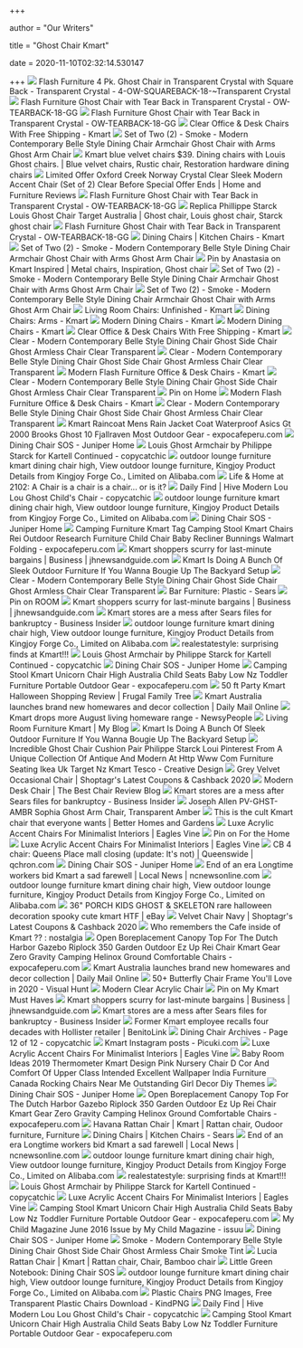 +++
        
author = "Our Writers"
        
title = "Ghost Chair Kmart"
        
date = 2020-11-10T02:32:14.530147
        
+++
[ ![](https://c.shld.net/rpx/i/s/pi/mp/10139695/prod_19081129507?src=https%3A%2F%2Fd1k0ppjronk6up.cloudfront.net%2Fproducts%2F1000001642%2Fin_images_Doba_20Images_4_OW_SQUAREBACK_18_GG.jpg&d=74bf2584ee4bbe435f1617e910b6125b3ccdbd2f&?hei=64&wid=64&qlt=50)](https://c.shld.net/rpx/i/s/pi/mp/10139695/prod_19081129507?src=https%3A%2F%2Fd1k0ppjronk6up.cloudfront.net%2Fproducts%2F1000001642%2Fin_images_Doba_20Images_4_OW_SQUAREBACK_18_GG.jpg&d=74bf2584ee4bbe435f1617e910b6125b3ccdbd2f&?hei=64&wid=64&qlt=50) Flash Furniture 4 Pk. Ghost Chair in Transparent Crystal with Square Back -  Transparent Crystal - 4-OW-SQUAREBACK-18-~Transparent Crystal
[ ![](https://c.shld.net/rpx/i/s/pi/mp/36562/prod_4737165226?src=http%3A%2F%2Fvirventures.com%2Fimage%2Fdata%2FVendor_images%2FFLSH%2FOW-TEARBACK-18-GG.jpg&d=8810874283d909fe26a6ee7a3a7c823c40384233&hei=333&wid=333&op_sharpen=1)](https://c.shld.net/rpx/i/s/pi/mp/36562/prod_4737165226?src=http%3A%2F%2Fvirventures.com%2Fimage%2Fdata%2FVendor_images%2FFLSH%2FOW-TEARBACK-18-GG.jpg&d=8810874283d909fe26a6ee7a3a7c823c40384233&hei=333&wid=333&op_sharpen=1) Flash Furniture Ghost Chair with Tear Back in Transparent Crystal -  OW-TEARBACK-18-GG
[ ![](https://c.shld.net/rpx/i/s/pi/mp/36562/prod_4737165126?src=http%3A%2F%2Fvirventures.com%2Fimage%2Fdata%2FVendor_images%2FFLSH%2FOW-TEARBACK-18-GG_inset3.jpg&d=46fd441de073224730aa656bec526e159545a287&hei=333&wid=333&op_sharpen=1)](https://c.shld.net/rpx/i/s/pi/mp/36562/prod_4737165126?src=http%3A%2F%2Fvirventures.com%2Fimage%2Fdata%2FVendor_images%2FFLSH%2FOW-TEARBACK-18-GG_inset3.jpg&d=46fd441de073224730aa656bec526e159545a287&hei=333&wid=333&op_sharpen=1) Flash Furniture Ghost Chair with Tear Back in Transparent Crystal -  OW-TEARBACK-18-GG
[ ![](https://c.shld.net/rpx/i/s/i/spin/10164060/prod_20300187412?hei=245&wid=245&op_sharpen=1&qlt=85)](https://c.shld.net/rpx/i/s/i/spin/10164060/prod_20300187412?hei=245&wid=245&op_sharpen=1&qlt=85) Clear Office & Desk Chairs With Free Shipping - Kmart
[ ![](https://c.shld.net/rpx/i/s/i/spin/10164060/prod_19014921912?hei=333&wid=333&op_sharpen=1)](https://c.shld.net/rpx/i/s/i/spin/10164060/prod_19014921912?hei=333&wid=333&op_sharpen=1) Set of Two (2) - Smoke - Modern Contemporary Belle Style Dining Chair  Armchair Ghost Chair with Arms Ghost Arm Chair
[ ![](https://i.pinimg.com/originals/a9/f5/f3/a9f5f302322face9e6dba61fbd41a7de.png)](https://i.pinimg.com/originals/a9/f5/f3/a9f5f302322face9e6dba61fbd41a7de.png) Kmart blue velvet chairs $39. Dining chairs with Louis Ghost chairs. | Blue  velvet chairs, Rustic chair, Restoration hardware dining chairs
[ ![](https://lh5.googleusercontent.com/proxy/H3XOiNvXtwgmp_kEsTPIbemq_Io3lFI7L7bDjb1zV6BDfgHjuudh-q0TU9k9CW98n9jCTVdRAWyWEIHrbdjRa1uepHHnN2N4iiDZlnlV=s0-d)](https://lh5.googleusercontent.com/proxy/H3XOiNvXtwgmp_kEsTPIbemq_Io3lFI7L7bDjb1zV6BDfgHjuudh-q0TU9k9CW98n9jCTVdRAWyWEIHrbdjRa1uepHHnN2N4iiDZlnlV=s0-d) Limited Offer Oxford Creek Norway Crystal Clear Sleek Modern Accent Chair  (Set of 2) Clear Before Special Offer Ends | Home and Furniture Reviews
[ ![](https://c.shld.net/rpx/i/s/pi/mp/36562/prod_4737165026?src=http%3A%2F%2Fvirventures.com%2Fimage%2Fdata%2FVendor_images%2FFLSH%2FOW-TEARBACK-18-GG_inset2.jpg&d=81027494d4926053863568608b6df37551d9e6ac&hei=333&wid=333&op_sharpen=1)](https://c.shld.net/rpx/i/s/pi/mp/36562/prod_4737165026?src=http%3A%2F%2Fvirventures.com%2Fimage%2Fdata%2FVendor_images%2FFLSH%2FOW-TEARBACK-18-GG_inset2.jpg&d=81027494d4926053863568608b6df37551d9e6ac&hei=333&wid=333&op_sharpen=1) Flash Furniture Ghost Chair with Tear Back in Transparent Crystal -  OW-TEARBACK-18-GG
[ ![](https://i.pinimg.com/originals/ae/e0/f6/aee0f693b2bf2497f9189473ed0c2f74.jpg)](https://i.pinimg.com/originals/ae/e0/f6/aee0f693b2bf2497f9189473ed0c2f74.jpg) Replica Phillippe Starck Louis Ghost Chair Target Australia | Ghost chair,  Louis ghost chair, Starck ghost chair
[ ![](https://c.shld.net/rpx/i/s/pi/mp/36562/prod_4737164926?src=http%3A%2F%2Fvirventures.com%2Fimage%2Fdata%2FVendor_images%2FFLSH%2FOW-TEARBACK-18-GG_inset1.jpg&d=9b6ad157a8e192ce0f7132b64636c15a2d75b28d&?hei=64&wid=64&qlt=50)](https://c.shld.net/rpx/i/s/pi/mp/36562/prod_4737164926?src=http%3A%2F%2Fvirventures.com%2Fimage%2Fdata%2FVendor_images%2FFLSH%2FOW-TEARBACK-18-GG_inset1.jpg&d=9b6ad157a8e192ce0f7132b64636c15a2d75b28d&?hei=64&wid=64&qlt=50) Flash Furniture Ghost Chair with Tear Back in Transparent Crystal -  OW-TEARBACK-18-GG
[ ![](https://c.shld.net/rpx/i/s/i/spin/10152660/prod_1588815412?hei=245&wid=245&op_sharpen=1&qlt=85)](https://c.shld.net/rpx/i/s/i/spin/10152660/prod_1588815412?hei=245&wid=245&op_sharpen=1&qlt=85) Dining Chairs | Kitchen Chairs - Kmart
[ ![](https://c.shld.net/rpx/i/s/i/spin/10164060/prod_19014921712?hei=333&wid=333&op_sharpen=1)](https://c.shld.net/rpx/i/s/i/spin/10164060/prod_19014921712?hei=333&wid=333&op_sharpen=1) Set of Two (2) - Smoke - Modern Contemporary Belle Style Dining Chair  Armchair Ghost Chair with Arms Ghost Arm Chair
[ ![](https://i.pinimg.com/originals/96/02/51/9602519dadd4f5e15ca688f7173a7c33.jpg)](https://i.pinimg.com/originals/96/02/51/9602519dadd4f5e15ca688f7173a7c33.jpg) Pin by Anastasia on Kmart Inspired | Metal chairs, Inspiration, Ghost chair
[ ![](https://c.shld.net/rpx/i/s/i/spin/10164060/prod_19014922112?hei=333&wid=333&op_sharpen=1)](https://c.shld.net/rpx/i/s/i/spin/10164060/prod_19014922112?hei=333&wid=333&op_sharpen=1) Set of Two (2) - Smoke - Modern Contemporary Belle Style Dining Chair  Armchair Ghost Chair with Arms Ghost Arm Chair
[ ![](https://c.shld.net/rpx/i/s/i/spin/10164060/prod_19014921812?hei=333&wid=333&op_sharpen=1)](https://c.shld.net/rpx/i/s/i/spin/10164060/prod_19014921812?hei=333&wid=333&op_sharpen=1) Set of Two (2) - Smoke - Modern Contemporary Belle Style Dining Chair  Armchair Ghost Chair with Arms Ghost Arm Chair
[ ![](https://c.shld.net/rpx/i/s/i/spin/10108892/prod_20733430112?hei=245&wid=245&op_sharpen=1&qlt=85)](https://c.shld.net/rpx/i/s/i/spin/10108892/prod_20733430112?hei=245&wid=245&op_sharpen=1&qlt=85) Living Room Chairs: Unfinished - Kmart
[ ![](https://c.shld.net/rpx/i/s/pi/mp/10431025/prod_4696106303?src=http%3A%2F%2Fimages.salsify.com%2Fimage%2Fupload%2Fs--OLKi-uKp--%2Fvdjxkbkatvcm5ymg0sn2.jpg&d=b3e484554e7805fc51430eae1753f175664a3130&hei=245&wid=245&op_sharpen=1&qlt=85)](https://c.shld.net/rpx/i/s/pi/mp/10431025/prod_4696106303?src=http%3A%2F%2Fimages.salsify.com%2Fimage%2Fupload%2Fs--OLKi-uKp--%2Fvdjxkbkatvcm5ymg0sn2.jpg&d=b3e484554e7805fc51430eae1753f175664a3130&hei=245&wid=245&op_sharpen=1&qlt=85) Dining Chairs: Arms - Kmart
[ ![](https://c.shld.net/rpx/i/s/i/spin/10164060/prod_20545496912?hei=245&wid=245&op_sharpen=1&qlt=85)](https://c.shld.net/rpx/i/s/i/spin/10164060/prod_20545496912?hei=245&wid=245&op_sharpen=1&qlt=85) Modern Dining Chairs - Kmart
[ ![](https://c.shld.net/rpx/i/s/i/mp/10169836/prod_11935416013?hei=245&wid=245&op_sharpen=1&qlt=85)](https://c.shld.net/rpx/i/s/i/mp/10169836/prod_11935416013?hei=245&wid=245&op_sharpen=1&qlt=85) Modern Dining Chairs - Kmart
[ ![](https://c.shld.net/rpx/i/s/i/spin/image/spin_prod_241318601?hei=245&wid=245&op_sharpen=1&qlt=85)](https://c.shld.net/rpx/i/s/i/spin/image/spin_prod_241318601?hei=245&wid=245&op_sharpen=1&qlt=85) Clear Office & Desk Chairs With Free Shipping - Kmart
[ ![](https://c.shld.net/rpx/i/s/i/spin/10164060/prod_19015340312?hei=333&wid=333&op_sharpen=1)](https://c.shld.net/rpx/i/s/i/spin/10164060/prod_19015340312?hei=333&wid=333&op_sharpen=1) Clear - Modern Contemporary Belle Style Dining Chair Ghost Side Chair Ghost  Armless Chair Clear Transparent
[ ![](https://c.shld.net/rpx/i/s/i/spin/10164060/prod_19015340212?hei=333&wid=333&op_sharpen=1)](https://c.shld.net/rpx/i/s/i/spin/10164060/prod_19015340212?hei=333&wid=333&op_sharpen=1) Clear - Modern Contemporary Belle Style Dining Chair Ghost Side Chair Ghost  Armless Chair Clear Transparent
[ ![](https://c.shld.net/rpx/i/s/pi/mp/2526/prod_14542891010?src=http%3A%2F%2Fwww.clickhere2shoporders.com%2Fimg%2Fflash%2FGO-2085-GG.jpg&d=09ed4ad52bd613e0e28bcb8fa49198b5731db47d&hei=245&wid=245&op_sharpen=1&qlt=85)](https://c.shld.net/rpx/i/s/pi/mp/2526/prod_14542891010?src=http%3A%2F%2Fwww.clickhere2shoporders.com%2Fimg%2Fflash%2FGO-2085-GG.jpg&d=09ed4ad52bd613e0e28bcb8fa49198b5731db47d&hei=245&wid=245&op_sharpen=1&qlt=85) Modern Flash Furniture Office & Desk Chairs - Kmart
[ ![](https://c.shld.net/rpx/i/s/i/spin/10164060/prod_19015340612?hei=333&wid=333&op_sharpen=1)](https://c.shld.net/rpx/i/s/i/spin/10164060/prod_19015340612?hei=333&wid=333&op_sharpen=1) Clear - Modern Contemporary Belle Style Dining Chair Ghost Side Chair Ghost  Armless Chair Clear Transparent
[ ![](https://i.pinimg.com/originals/68/78/4a/68784abb88051d08521d21f50ed55582.jpg)](https://i.pinimg.com/originals/68/78/4a/68784abb88051d08521d21f50ed55582.jpg) Pin on Home
[ ![](https://c.shld.net/rpx/i/s/pi/mp/2526/prod_17473697410?src=https%3A%2F%2Fwww.clickhere2shoporders.com%2Fimg%2Fflash%2FBT-90895M-DGY-F-GG.jpg&d=e01fd29fcdca1b3064c02681348364e478076f0e&hei=245&wid=245&op_sharpen=1&qlt=85)](https://c.shld.net/rpx/i/s/pi/mp/2526/prod_17473697410?src=https%3A%2F%2Fwww.clickhere2shoporders.com%2Fimg%2Fflash%2FBT-90895M-DGY-F-GG.jpg&d=e01fd29fcdca1b3064c02681348364e478076f0e&hei=245&wid=245&op_sharpen=1&qlt=85) Modern Flash Furniture Office & Desk Chairs - Kmart
[ ![](https://c.shld.net/rpx/i/s/i/spin/10164060/prod_19015340412?hei=333&wid=333&op_sharpen=1)](https://c.shld.net/rpx/i/s/i/spin/10164060/prod_19015340412?hei=333&wid=333&op_sharpen=1) Clear - Modern Contemporary Belle Style Dining Chair Ghost Side Chair Ghost  Armless Chair Clear Transparent
[ ![](https://www.expocafeperu.com/w/2020/07/kmart-raincoat-mens-rain-jacket-coat-waterproof-asics-gt-2000-brooks-ghost-10-fjallraven-most.jpg)](https://www.expocafeperu.com/w/2020/07/kmart-raincoat-mens-rain-jacket-coat-waterproof-asics-gt-2000-brooks-ghost-10-fjallraven-most.jpg) Kmart Raincoat Mens Rain Jacket Coat Waterproof Asics Gt 2000 Brooks Ghost  10 Fjallraven Most Outdoor Gear - expocafeperu.com
[ ![](http://i224.photobucket.com/albums/dd246/jkomenda/KmartEames.jpg)](http://i224.photobucket.com/albums/dd246/jkomenda/KmartEames.jpg) Dining Chair SOS - Juniper Home
[ ![](https://www.copycatchic.com/wp-content/uploads/2012/04/LouisGhostChair.jpg)](https://www.copycatchic.com/wp-content/uploads/2012/04/LouisGhostChair.jpg) Louis Ghost Armchair by Philippe Starck for Kartell Continued - copycatchic
[ ![](https://sc01.alicdn.com/kf/H4e85e42fde9b4c85a955df8f57522fe5w/220663359/H4e85e42fde9b4c85a955df8f57522fe5w.jpg_.webp)](https://sc01.alicdn.com/kf/H4e85e42fde9b4c85a955df8f57522fe5w/220663359/H4e85e42fde9b4c85a955df8f57522fe5w.jpg_.webp) outdoor lounge furniture kmart dining chair high, View outdoor lounge  furniture, Kingjoy Product Details from Kingjoy Forge Co., Limited on  Alibaba.com
[ ![](http://2.bp.blogspot.com/-ybBzNckQRuM/T0p6_yqvShI/AAAAAAAABRI/QiKRT12vLfs/s1600/DSC_0023.jpg)](http://2.bp.blogspot.com/-ybBzNckQRuM/T0p6_yqvShI/AAAAAAAABRI/QiKRT12vLfs/s1600/DSC_0023.jpg) Life & Home at 2102: A Chair is a chair is a chair... or is it?
[ ![](https://www.copycatchic.com/wp-content/uploads/2020/07/daily-find-kartell-lou-lou-ghost-chair-kids-copycatchic-lookforless.png)](https://www.copycatchic.com/wp-content/uploads/2020/07/daily-find-kartell-lou-lou-ghost-chair-kids-copycatchic-lookforless.png) Daily Find | Hive Modern Lou Lou Ghost Child's Chair - copycatchic
[ ![](https://sc01.alicdn.com/kf/Hf2f7ef2dddc84dc6b15682005ef284ffC.jpg_350x350.jpg)](https://sc01.alicdn.com/kf/Hf2f7ef2dddc84dc6b15682005ef284ffC.jpg_350x350.jpg) outdoor lounge furniture kmart dining chair high, View outdoor lounge  furniture, Kingjoy Product Details from Kingjoy Forge Co., Limited on  Alibaba.com
[ ![](http://i224.photobucket.com/albums/dd246/jkomenda/KmartBertoia.jpg)](http://i224.photobucket.com/albums/dd246/jkomenda/KmartBertoia.jpg) Dining Chair SOS - Juniper Home
[ ![](https://www.expocafeperu.com/w/2020/07/camping-stool-kmart-cheap-accent-chairs-under-100-beach-bunnings-solar-panel-for-pots-and-pans-336x280.jpg)](https://www.expocafeperu.com/w/2020/07/camping-stool-kmart-cheap-accent-chairs-under-100-beach-bunnings-solar-panel-for-pots-and-pans-336x280.jpg) Camping Furniture Kmart Tag Camping Stool Kmart Chairs Rei Outdoor Research  Furniture Child Chair Baby Recliner Bunnings Walmart Folding -  expocafeperu.com
[ ![](https://bloximages.newyork1.vip.townnews.com/jhnewsandguide.com/content/tncms/assets/v3/editorial/4/24/424aaeac-b0fe-5c8d-bb75-e0d339dc1f97/5e4c1b3075ddb.image.jpg?resize=1200%2C833)](https://bloximages.newyork1.vip.townnews.com/jhnewsandguide.com/content/tncms/assets/v3/editorial/4/24/424aaeac-b0fe-5c8d-bb75-e0d339dc1f97/5e4c1b3075ddb.image.jpg?resize=1200%2C833) Kmart shoppers scurry for last-minute bargains | Business |  jhnewsandguide.com
[ ![](https://www.pedestrian.tv/content/uploads/2020/10/13/kmart-new-outdoor-range-site.jpg)](https://www.pedestrian.tv/content/uploads/2020/10/13/kmart-new-outdoor-range-site.jpg) Kmart Is Doing A Bunch Of Sleek Outdoor Furniture If You Wanna Bougie Up  The Backyard Setup
[ ![](https://c.shld.net/rpx/i/s/i/spin/10164060/prod_19015340512?hei=333&wid=333&op_sharpen=1)](https://c.shld.net/rpx/i/s/i/spin/10164060/prod_19015340512?hei=333&wid=333&op_sharpen=1) Clear - Modern Contemporary Belle Style Dining Chair Ghost Side Chair Ghost  Armless Chair Clear Transparent
[ ![](https://c.shld.net/rpx/i/s/i/spin/image/spin_prod_220149701?hei=245&wid=245&op_sharpen=1&qlt=85)](https://c.shld.net/rpx/i/s/i/spin/image/spin_prod_220149701?hei=245&wid=245&op_sharpen=1&qlt=85) Bar Furniture: Plastic - Sears
[ ![](https://i.pinimg.com/564x/20/cb/57/20cb57d90731bd2c74d80754d1535c1d.jpg)](https://i.pinimg.com/564x/20/cb/57/20cb57d90731bd2c74d80754d1535c1d.jpg) Pin on ROOM
[ ![](https://bloximages.newyork1.vip.townnews.com/jhnewsandguide.com/content/tncms/assets/v3/editorial/4/9a/49a534fa-a7bc-5e92-a30f-7c14be85dba8/5e4c1b301db84.image.jpg?resize=1200%2C836)](https://bloximages.newyork1.vip.townnews.com/jhnewsandguide.com/content/tncms/assets/v3/editorial/4/9a/49a534fa-a7bc-5e92-a30f-7c14be85dba8/5e4c1b301db84.image.jpg?resize=1200%2C836) Kmart shoppers scurry for last-minute bargains | Business |  jhnewsandguide.com
[ ![](https://i.insider.com/5bc62d36bd050b17d94ca486?width=1100&format=jpeg&auto=webp)](https://i.insider.com/5bc62d36bd050b17d94ca486?width=1100&format=jpeg&auto=webp) Kmart stores are a mess after Sears files for bankruptcy - Business Insider
[ ![](https://sc01.alicdn.com/kf/Hf96dc59a305f42b6953041b16a6b4cac5/220663359/Hf96dc59a305f42b6953041b16a6b4cac5.jpg_.webp)](https://sc01.alicdn.com/kf/Hf96dc59a305f42b6953041b16a6b4cac5/220663359/Hf96dc59a305f42b6953041b16a6b4cac5.jpg_.webp) outdoor lounge furniture kmart dining chair high, View outdoor lounge  furniture, Kingjoy Product Details from Kingjoy Forge Co., Limited on  Alibaba.com
[ ![](http://4.bp.blogspot.com/_SbKxwoRKSMU/Sqo-fHBXI2I/AAAAAAAAA8g/f4K5REdUolI/s400/kmart+country+living+chair.jpg)](http://4.bp.blogspot.com/_SbKxwoRKSMU/Sqo-fHBXI2I/AAAAAAAAA8g/f4K5REdUolI/s400/kmart+country+living+chair.jpg) realestatestyle: surprising finds at Kmart!!!
[ ![](https://www.copycatchic.com/wp-content/uploads/2012/04/ghostchair.jpg)](https://www.copycatchic.com/wp-content/uploads/2012/04/ghostchair.jpg) Louis Ghost Armchair by Philippe Starck for Kartell Continued - copycatchic
[ ![](http://i224.photobucket.com/albums/dd246/jkomenda/SC268_main-1.jpg)](http://i224.photobucket.com/albums/dd246/jkomenda/SC268_main-1.jpg) Dining Chair SOS - Juniper Home
[ ![](https://www.expocafeperu.com/w/2020/07/camping-chair-kmart-australia-furniture-stool-child-high-toddler-chairs-amp-tables-make-ahead-meals-712x712.jpg)](https://www.expocafeperu.com/w/2020/07/camping-chair-kmart-australia-furniture-stool-child-high-toddler-chairs-amp-tables-make-ahead-meals-712x712.jpg) Camping Stool Kmart Unicorn Chair High Australia Child Seats Baby Low Nz  Toddler Furniture Portable Outdoor Gear - expocafeperu.com
[ ![](http://4.bp.blogspot.com/-4__hhMtVQSY/ToDQSTv_8zI/AAAAAAAACUw/bTyJKDGh4OY/s1600/DSC03148.JPG)](http://4.bp.blogspot.com/-4__hhMtVQSY/ToDQSTv_8zI/AAAAAAAACUw/bTyJKDGh4OY/s1600/DSC03148.JPG) 50 ft Party Kmart Halloween Shopping Review | Frugal Family Tree
[ ![](https://i.dailymail.co.uk/1s/2019/08/28/08/17774690-0-image-a-177_1566975989315.jpg)](https://i.dailymail.co.uk/1s/2019/08/28/08/17774690-0-image-a-177_1566975989315.jpg) Kmart Australia launches brand new homewares and decor collection | Daily  Mail Online
[ ![](https://i.dailymail.co.uk/1s/2020/08/03/01/31306694-8586325-Kmart_Australia_has_unveiled_its_stunning_new_August_living_rang-a-13_1596413263427.jpg)](https://i.dailymail.co.uk/1s/2020/08/03/01/31306694-8586325-Kmart_Australia_has_unveiled_its_stunning_new_August_living_rang-a-13_1596413263427.jpg) Kmart drops more August living homeware range - NewsyPeople
[ ![](http://sc01.alicdn.com/kf/HTB13CvTJFXXXXaCXFXXq6xXFXXX0/Hot-Selling-on-Kmart-and-Ikea-Aluminium.jpg)](http://sc01.alicdn.com/kf/HTB13CvTJFXXXXaCXFXXq6xXFXXX0/Hot-Selling-on-Kmart-and-Ikea-Aluminium.jpg) Living Room Furniture Kmart | My Blog
[ ![](https://www.pedestrian.tv/content/uploads/2020/10/13/kmart-egg-chair-outdoor-range.jpg)](https://www.pedestrian.tv/content/uploads/2020/10/13/kmart-egg-chair-outdoor-range.jpg) Kmart Is Doing A Bunch Of Sleek Outdoor Furniture If You Wanna Bougie Up  The Backyard Setup
[ ![](http://viralstyle.info/image/ghost-chair-cushions/ghost-chair-cushion-loui-and-victorium-more-palm-beach-ikea-uk-target-nz-philippe-starck-kmart-tesco.jpg)](http://viralstyle.info/image/ghost-chair-cushions/ghost-chair-cushion-loui-and-victorium-more-palm-beach-ikea-uk-target-nz-philippe-starck-kmart-tesco.jpg) Incredible Ghost Chair Cushion Pair Philippe Starck Loui Pinterest From A  Unique Collection Of Antique And Modern At Http Www Com Furniture Seating  Ikea Uk Target Nz Kmart Tesco - Creative Design
[ ![](https://www.kmart.com.au/wcsstore/Kmart/images/ncatalog/f/9/42602859-1-f.jpg)](https://www.kmart.com.au/wcsstore/Kmart/images/ncatalog/f/9/42602859-1-f.jpg) Grey Velvet Occasional Chair | Shoptagr&#39;s Latest Coupons & Cashback 2020
[ ![](http://christmaswishess.com/wp-content/uploads/2018/02/modern-desk-chair-spin-prod-166654801.jpg)](http://christmaswishess.com/wp-content/uploads/2018/02/modern-desk-chair-spin-prod-166654801.jpg) Modern Desk Chair | The Best Chair Review Blog
[ ![](https://i.insider.com/5bc62b74e8f6d0171864f8b5?width=600&format=jpeg&auto=webp)](https://i.insider.com/5bc62b74e8f6d0171864f8b5?width=600&format=jpeg&auto=webp) Kmart stores are a mess after Sears files for bankruptcy - Business Insider
[ ![](https://c.shld.net/rpx/i/s/pi/mp/27843/prod_5782957823?src=https%3A%2F%2Fd3d71ba2asa5oz.cloudfront.net%2F12023130%2Fimages%2Fghost1__15566__50942.1429468453.1280.1280.jpg&d=4be08800a65e980379a6ed4d043ad5df3d070e7a&?hei=64&wid=64&qlt=50)](https://c.shld.net/rpx/i/s/pi/mp/27843/prod_5782957823?src=https%3A%2F%2Fd3d71ba2asa5oz.cloudfront.net%2F12023130%2Fimages%2Fghost1__15566__50942.1429468453.1280.1280.jpg&d=4be08800a65e980379a6ed4d043ad5df3d070e7a&?hei=64&wid=64&qlt=50) Joseph Allen PV-GHST-AMBR Sophia Ghost Arm Chair, Transparent Amber
[ ![](https://www.bhg.com.au/media/19434/150818-kmartchair.jpg?width=720&center=0.0,0.0)](https://www.bhg.com.au/media/19434/150818-kmartchair.jpg?width=720&center=0.0,0.0) This is the cult Kmart chair that everyone wants | Better Homes and Gardens
[ ![](https://www.eaglesvine.com/wp-content/uploads/2020/10/1601947264_388_Luxe-Acrylic-Accent-Chairs-For-Minimalist-Interiors.jpg)](https://www.eaglesvine.com/wp-content/uploads/2020/10/1601947264_388_Luxe-Acrylic-Accent-Chairs-For-Minimalist-Interiors.jpg) Luxe Acrylic Accent Chairs For Minimalist Interiors | Eagles Vine
[ ![](https://i.pinimg.com/originals/86/df/e4/86dfe4c794cbffaff7b3b0110cd95903.jpg)](https://i.pinimg.com/originals/86/df/e4/86dfe4c794cbffaff7b3b0110cd95903.jpg) Pin on For the Home
[ ![](https://www.eaglesvine.com/wp-content/uploads/2020/10/Luxe-Acrylic-Accent-Chairs-For-Minimalist-Interiors.jpg)](https://www.eaglesvine.com/wp-content/uploads/2020/10/Luxe-Acrylic-Accent-Chairs-For-Minimalist-Interiors.jpg) Luxe Acrylic Accent Chairs For Minimalist Interiors | Eagles Vine
[ ![](https://bloximages.chicago2.vip.townnews.com/qchron.com/content/tncms/assets/v3/editorial/7/d4/7d44620a-bc88-5b4b-ac7b-8800df193556/5caf72db5b6d8.image.jpg?resize=400%2C233)](https://bloximages.chicago2.vip.townnews.com/qchron.com/content/tncms/assets/v3/editorial/7/d4/7d44620a-bc88-5b4b-ac7b-8800df193556/5caf72db5b6d8.image.jpg?resize=400%2C233) CB 4 chair: Queens Place mall closing (update: It's not) | Queenswide |  qchron.com
[ ![](http://i224.photobucket.com/albums/dd246/jkomenda/KMARTAcrylic.jpg)](http://i224.photobucket.com/albums/dd246/jkomenda/KMARTAcrylic.jpg) Dining Chair SOS - Juniper Home
[ ![](https://bloximages.chicago2.vip.townnews.com/ncnewsonline.com/content/tncms/assets/v3/editorial/5/4c/54c7a02f-08a5-5b18-b265-42b4f1c66061/5de59786455c2.image.jpg)](https://bloximages.chicago2.vip.townnews.com/ncnewsonline.com/content/tncms/assets/v3/editorial/5/4c/54c7a02f-08a5-5b18-b265-42b4f1c66061/5de59786455c2.image.jpg) End of an era Longtime workers bid Kmart a sad farewell | Local News |  ncnewsonline.com
[ ![](https://sc01.alicdn.com/kf/Hf436b145a43c4afd97f9faebf5f5ab718/220663359/Hf436b145a43c4afd97f9faebf5f5ab718.jpg_.webp)](https://sc01.alicdn.com/kf/Hf436b145a43c4afd97f9faebf5f5ab718/220663359/Hf436b145a43c4afd97f9faebf5f5ab718.jpg_.webp) outdoor lounge furniture kmart dining chair high, View outdoor lounge  furniture, Kingjoy Product Details from Kingjoy Forge Co., Limited on  Alibaba.com
[ ![](https://i.ebayimg.com/images/g/KwEAAOSwm2pd9NvH/s-l400.jpg)](https://i.ebayimg.com/images/g/KwEAAOSwm2pd9NvH/s-l400.jpg) 36" PORCH KIDS GHOST & SKELETON rare halloween decoration spooky cute kmart  HTF | eBay
[ ![](https://www.kmart.com.au/wcsstore/Kmart/images/ncatalog/f/3/42657743-2-f.jpg)](https://www.kmart.com.au/wcsstore/Kmart/images/ncatalog/f/3/42657743-2-f.jpg) Velvet Chair Navy | Shoptagr&#39;s Latest Coupons & Cashback 2020
[ ![](https://i.redd.it/zh70t73ov1611.jpg)](https://i.redd.it/zh70t73ov1611.jpg) Who remembers the Cafe inside of Kmart ?? : nostalgia
[ ![](https://www.expocafeperu.com/w/2020/07/canopy-chair-kmart-folding-camp-chairs-to-buy-camping-with-for-toddlers-table-and-bunnings-amazon.jpg)](https://www.expocafeperu.com/w/2020/07/canopy-chair-kmart-folding-camp-chairs-to-buy-camping-with-for-toddlers-table-and-bunnings-amazon.jpg) Open Boreplacement Canopy Top For The Dutch Harbor Gazebo Riplock 350  Garden Outdoor Ez Up Rei Chair Kmart Gear Zero Gravity Camping Helinox  Ground Comfortable Chairs - expocafeperu.com
[ ![](https://i.dailymail.co.uk/1s/2019/08/28/07/17774008-7401765-image-a-166_1566974254136.jpg)](https://i.dailymail.co.uk/1s/2019/08/28/07/17774008-7401765-image-a-166_1566974254136.jpg) Kmart Australia launches brand new homewares and decor collection | Daily  Mail Online
[ ![](https://visualhunt.com/photos/11/butterfly-chair-kmart.jpg?s=t)](https://visualhunt.com/photos/11/butterfly-chair-kmart.jpg?s=t) 50+ Butterfly Chair Frame You'll Love in 2020 - Visual Hunt
[ ![](https://c.shld.net/rpx/i/s/pi/mp/10143634/prod_18026510210?src=https%3A%2F%2Fak1.ostkcdn.com%2Fimages%2Fproducts%2F19446323%2FGittel-Side-Chair-Dining-Clear-Set-of-2-62148d52-c7f2-4b6b-a929-c208f56b1dc1.jpg&d=5f3710472f97a45ca9a286e510a50eae49b9a6dc&hei=245&wid=245&op_sharpen=1&qlt=85)](https://c.shld.net/rpx/i/s/pi/mp/10143634/prod_18026510210?src=https%3A%2F%2Fak1.ostkcdn.com%2Fimages%2Fproducts%2F19446323%2FGittel-Side-Chair-Dining-Clear-Set-of-2-62148d52-c7f2-4b6b-a929-c208f56b1dc1.jpg&d=5f3710472f97a45ca9a286e510a50eae49b9a6dc&hei=245&wid=245&op_sharpen=1&qlt=85) Modern Clear Acrylic Chair
[ ![](https://i.pinimg.com/originals/56/2e/3d/562e3d1867640efd635d340e681bbc0d.jpg)](https://i.pinimg.com/originals/56/2e/3d/562e3d1867640efd635d340e681bbc0d.jpg) Pin on My Kmart Must Haves
[ ![](https://bloximages.newyork1.vip.townnews.com/jhnewsandguide.com/content/tncms/assets/v3/editorial/5/ef/5ef35738-139d-55c0-8c00-debd24ad4733/5e4c1b312a45a.image.jpg?resize=200%2C146)](https://bloximages.newyork1.vip.townnews.com/jhnewsandguide.com/content/tncms/assets/v3/editorial/5/ef/5ef35738-139d-55c0-8c00-debd24ad4733/5e4c1b312a45a.image.jpg?resize=200%2C146) Kmart shoppers scurry for last-minute bargains | Business |  jhnewsandguide.com
[ ![](https://i.insider.com/5bc624d9b5d974171f06eed8?width=1100&format=jpeg&auto=webp)](https://i.insider.com/5bc624d9b5d974171f06eed8?width=1100&format=jpeg&auto=webp) Kmart stores are a mess after Sears files for bankruptcy - Business Insider
[ ![](https://divhff6x22264.cloudfront.net/wp-content/uploads/2020/02/20200218_205109.jpg)](https://divhff6x22264.cloudfront.net/wp-content/uploads/2020/02/20200218_205109.jpg) Former Kmart employee recalls four decades with Hollister retailer |  BenitoLink
[ ![](https://www.copycatchic.com/wp-content/uploads/2011/10/PotteryBarnIsabellaBarstool-380x380.jpg)](https://www.copycatchic.com/wp-content/uploads/2011/10/PotteryBarnIsabellaBarstool-380x380.jpg) Dining Chair Archives - Page 12 of 12 - copycatchic
[ ![](https://scontent-lga3-1.cdninstagram.com/v/t51.2885-15/e35/42802171_278263319458975_4039917929732816744_n.jpg?_nc_ht=scontent-lga3-1.cdninstagram.com&_nc_cat=107&_nc_ohc=ieBDZt4Ta5sAX_wnKcS&se=7&oh=5b828d898fa00cf128d9036999d0e252&oe=5E882295&ig_cache_key=MTg4NjE1MDkzNDY0ODk1NTM4Ng%3D%3D.2)](https://scontent-lga3-1.cdninstagram.com/v/t51.2885-15/e35/42802171_278263319458975_4039917929732816744_n.jpg?_nc_ht=scontent-lga3-1.cdninstagram.com&_nc_cat=107&_nc_ohc=ieBDZt4Ta5sAX_wnKcS&se=7&oh=5b828d898fa00cf128d9036999d0e252&oe=5E882295&ig_cache_key=MTg4NjE1MDkzNDY0ODk1NTM4Ng%3D%3D.2) Kmart Instagram posts - Picuki.com
[ ![](https://www.eaglesvine.com/wp-content/uploads/2020/10/1601947264_912_Luxe-Acrylic-Accent-Chairs-For-Minimalist-Interiors.jpg)](https://www.eaglesvine.com/wp-content/uploads/2020/10/1601947264_912_Luxe-Acrylic-Accent-Chairs-For-Minimalist-Interiors.jpg) Luxe Acrylic Accent Chairs For Minimalist Interiors | Eagles Vine
[ ![](https://www.lordghost.co/wp-content/uploads/2019/03/baby-room-ideas-2019-thermometer-kmart-design-pink-nursery-chair-d-cor-and-comfort-of-upper-class-intended-excellent-intend.jpg)](https://www.lordghost.co/wp-content/uploads/2019/03/baby-room-ideas-2019-thermometer-kmart-design-pink-nursery-chair-d-cor-and-comfort-of-upper-class-intended-excellent-intend.jpg) Baby Room Ideas 2019 Thermometer Kmart Design Pink Nursery Chair D Cor And  Comfort Of Upper Class Intended Excellent Wallpaper India Furniture Canada  Rocking Chairs Near Me Outstanding Girl Decor Diy Themes
[ ![](https://juniperhome.com/app/uploads/2010/11/new_apartment_1_001.jpg)](https://juniperhome.com/app/uploads/2010/11/new_apartment_1_001.jpg) Dining Chair SOS - Juniper Home
[ ![](https://www.expocafeperu.com/w/2020/07/canopy-chair-kmart-camping-high-folding-portable-chairs-x-tent-outdoor-sports-heavy-duty-pop-up-712x712.jpg)](https://www.expocafeperu.com/w/2020/07/canopy-chair-kmart-camping-high-folding-portable-chairs-x-tent-outdoor-sports-heavy-duty-pop-up-712x712.jpg) Open Boreplacement Canopy Top For The Dutch Harbor Gazebo Riplock 350  Garden Outdoor Ez Up Rei Chair Kmart Gear Zero Gravity Camping Helinox  Ground Comfortable Chairs - expocafeperu.com
[ ![](https://i.pinimg.com/originals/7d/97/1a/7d971a21a0d223042bec9a24e11309cf.jpg)](https://i.pinimg.com/originals/7d/97/1a/7d971a21a0d223042bec9a24e11309cf.jpg) Havana Rattan Chair | Kmart | Rattan chair, Oudoor furniture, Furniture
[ ![](https://c.shld.net/rpx/i/s/i/mp/10153191/prod_17616400524?hei=245&wid=245&op_sharpen=1&qlt=85)](https://c.shld.net/rpx/i/s/i/mp/10153191/prod_17616400524?hei=245&wid=245&op_sharpen=1&qlt=85) Dining Chairs | Kitchen Chairs - Sears
[ ![](https://bloximages.chicago2.vip.townnews.com/ncnewsonline.com/content/tncms/assets/v3/editorial/d/55/d5533cb2-2fab-5c9b-9960-3f8fd2ea3ed6/5de5978641876.image.jpg)](https://bloximages.chicago2.vip.townnews.com/ncnewsonline.com/content/tncms/assets/v3/editorial/d/55/d5533cb2-2fab-5c9b-9960-3f8fd2ea3ed6/5de5978641876.image.jpg) End of an era Longtime workers bid Kmart a sad farewell | Local News |  ncnewsonline.com
[ ![](https://sc02.alicdn.com/kf/H836ea535344e4156b97043551a560f81n/220663359/H836ea535344e4156b97043551a560f81n.jpg_.webp)](https://sc02.alicdn.com/kf/H836ea535344e4156b97043551a560f81n/220663359/H836ea535344e4156b97043551a560f81n.jpg_.webp) outdoor lounge furniture kmart dining chair high, View outdoor lounge  furniture, Kingjoy Product Details from Kingjoy Forge Co., Limited on  Alibaba.com
[ ![](http://2.bp.blogspot.com/_SbKxwoRKSMU/Sqo-r1oeoMI/AAAAAAAAA84/sVlxqhJ5eP0/s400/country+living+tray+table+%2469.jpg)](http://2.bp.blogspot.com/_SbKxwoRKSMU/Sqo-r1oeoMI/AAAAAAAAA84/sVlxqhJ5eP0/s400/country+living+tray+table+%2469.jpg) realestatestyle: surprising finds at Kmart!!!
[ ![](https://i2.wp.com/www.copycatchic.com/wp-content/uploads/2013/05/11960039df7e718c2da34cd82c01b638.jpg?resize=400%2C600&ssl=1)](https://i2.wp.com/www.copycatchic.com/wp-content/uploads/2013/05/11960039df7e718c2da34cd82c01b638.jpg?resize=400%2C600&ssl=1) Louis Ghost Armchair by Philippe Starck for Kartell Continued - copycatchic
[ ![](https://www.eaglesvine.com/wp-content/uploads/2020/10/Luxe-Acrylic-Accent-Chairs-For-Minimalist-Interiors-scaled.jpeg)](https://www.eaglesvine.com/wp-content/uploads/2020/10/Luxe-Acrylic-Accent-Chairs-For-Minimalist-Interiors-scaled.jpeg) Luxe Acrylic Accent Chairs For Minimalist Interiors | Eagles Vine
[ ![](https://www.expocafeperu.com/w/2020/07/child-camping-chair-kmart-australia-toddler-seats-high-nz-low-unicorn-beach-chairs-cool-apartment.jpg)](https://www.expocafeperu.com/w/2020/07/child-camping-chair-kmart-australia-toddler-seats-high-nz-low-unicorn-beach-chairs-cool-apartment.jpg) Camping Stool Kmart Unicorn Chair High Australia Child Seats Baby Low Nz  Toddler Furniture Portable Outdoor Gear - expocafeperu.com
[ ![](https://image.isu.pub/160606054530-95080e16417812be938d8e16c11804ec/jpg/page_77.jpg)](https://image.isu.pub/160606054530-95080e16417812be938d8e16c11804ec/jpg/page_77.jpg) My Child Magazine June 2016 Issue by My Child Magazine - issuu
[ ![](http://i224.photobucket.com/albums/dd246/jkomenda/IKEAwhite.jpg)](http://i224.photobucket.com/albums/dd246/jkomenda/IKEAwhite.jpg) Dining Chair SOS - Juniper Home
[ ![](https://c.shld.net/rpx/i/s/i/spin/10164060/prod_19013962412?hei=333&wid=333&op_sharpen=1)](https://c.shld.net/rpx/i/s/i/spin/10164060/prod_19013962412?hei=333&wid=333&op_sharpen=1) Smoke - Modern Contemporary Belle Style Dining Chair Ghost Side Chair Ghost  Armless Chair Smoke Tint
[ ![](https://i.pinimg.com/originals/bb/6d/b3/bb6db31d1b66f4fff3053bf91ee1fb59.jpg)](https://i.pinimg.com/originals/bb/6d/b3/bb6db31d1b66f4fff3053bf91ee1fb59.jpg) Lucia Rattan Chair | Kmart | Rattan chair, Chair, Bamboo chair
[ ![](http://i224.photobucket.com/albums/dd246/jkomenda/photo33.jpg)](http://i224.photobucket.com/albums/dd246/jkomenda/photo33.jpg) Little Green Notebook: Dining Chair SOS
[ ![](https://sc02.alicdn.com/kf/Hf8d2bc6336dd4f3ea382a1dac0d4f7fdR/220663359/Hf8d2bc6336dd4f3ea382a1dac0d4f7fdR.jpg_.webp)](https://sc02.alicdn.com/kf/Hf8d2bc6336dd4f3ea382a1dac0d4f7fdR/220663359/Hf8d2bc6336dd4f3ea382a1dac0d4f7fdR.jpg_.webp) outdoor lounge furniture kmart dining chair high, View outdoor lounge  furniture, Kingjoy Product Details from Kingjoy Forge Co., Limited on  Alibaba.com
[ ![](https://p.kindpng.com/picc/s/132-1329500_kmart-grey-chair-hd-png-download.png)](https://p.kindpng.com/picc/s/132-1329500_kmart-grey-chair-hd-png-download.png) Plastic Chairs PNG Images, Free Transparent Plastic Chairs Download -  KindPNG
[ ![](https://i1.wp.com/www.copycatchic.com/wp-content/uploads/2013/05/213_sphoto_1_1348597528.jpg?resize=400%2C600&ssl=1)](https://i1.wp.com/www.copycatchic.com/wp-content/uploads/2013/05/213_sphoto_1_1348597528.jpg?resize=400%2C600&ssl=1) Daily Find | Hive Modern Lou Lou Ghost Child's Chair - copycatchic
[ ![](https://www.expocafeperu.com/w/2020/07/low-camping-chair-kmart-baby-nz-high-stool-seats-australia-toddler-furniture-unicorn-child-diamond.jpg)](https://www.expocafeperu.com/w/2020/07/low-camping-chair-kmart-baby-nz-high-stool-seats-australia-toddler-furniture-unicorn-child-diamond.jpg) Camping Stool Kmart Unicorn Chair High Australia Child Seats Baby Low Nz  Toddler Furniture Portable Outdoor Gear - expocafeperu.com
